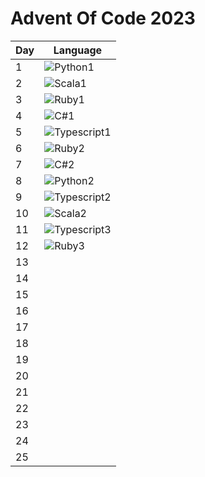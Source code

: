 # Advent Of Code 2023

| Day | Language |
|----|------|
| 1  |  ![Python1](https://skillicons.dev/icons?i=py) |
| 2  |  ![Scala1](https://skillicons.dev/icons?i=scala) |
| 3  |  ![Ruby1](https://skillicons.dev/icons?i=ruby) |
| 4  |  ![C#1](https://skillicons.dev/icons?i=cs) |
| 5  |  ![Typescript1](https://skillicons.dev/icons?i=ts) |
| 6  |  ![Ruby2](https://skillicons.dev/icons?i=ruby) |
| 7  |  ![C#2](https://skillicons.dev/icons?i=cs) |
| 8  |  ![Python2](https://skillicons.dev/icons?i=py) |
| 9  |  ![Typescript2](https://skillicons.dev/icons?i=ts) |
| 10 |  ![Scala2](https://skillicons.dev/icons?i=scala) |
| 11 |  ![Typescript3](https://skillicons.dev/icons?i=ts) |
| 12 |  ![Ruby3](https://skillicons.dev/icons?i=ruby) |
| 13 |  |
| 14 |  |
| 15 |  |
| 16 |  |
| 17 |  |
| 18 |  |
| 19 |  |
| 20 |  |
| 21 |  |
| 22 |  |
| 23 |  |
| 24 |  |
| 25 |  |



